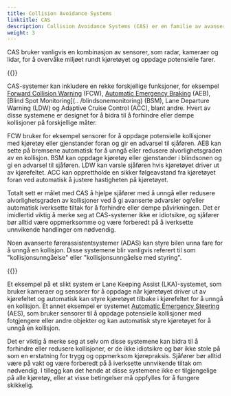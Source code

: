```yaml
---
title: Collision Avoidance Systems
linktitle: CAS
description: Collision Avoidance Systems (CAS) er en familie av avanserte førerassistentsystemer som er utviklet for å hjelpe sjåfører med å unngå kollisjoner med andre kjøretøy, fotgjengere og gjenstander på veien.
weight: 3
---
```

<!-- markdownlint-disable MD033 -->

CAS bruker vanligvis en kombinasjon av sensorer, som radar, kameraer og lidar, for å overvåke miljøet rundt kjøretøyet og oppdage potensielle farer.

{{<evkxdisplayaddarticle />}}

CAS-systemer kan inkludere en rekke forskjellige funksjoner, for eksempel [Forward Collision Warning](../forwardcollisionwarning) (FCW), [Automatic Emergency Braking](../automaticemergencybraking) (AEB), [Blind Spot Monitoring](.. /blindsonemonitoring) (BSM), Lane Departure Warning (LDW) og Adaptive Cruise Control (ACC), blant andre. Hvert av disse systemene er designet for å bidra til å forhindre eller dempe kollisjoner på forskjellige måter.

FCW bruker for eksempel sensorer for å oppdage potensielle kollisjoner med kjøretøy eller gjenstander foran og gir en advarsel til sjåføren. AEB kan sette på bremsene automatisk for å unngå eller redusere alvorlighetsgraden av en kollisjon. BSM kan oppdage kjøretøy eller gjenstander i blindsonen og gi en advarsel til sjåføren. LDW kan varsle sjåføren hvis kjøretøyet driver ut av kjørefeltet. ACC kan opprettholde en sikker følgeavstand fra kjøretøyet foran ved automatisk å justere hastigheten på kjøretøyet.

Totalt sett er målet med CAS å hjelpe sjåfører med å unngå eller redusere alvorlighetsgraden av kollisjoner ved å gi avanserte advarsler og/eller automatisk iverksette tiltak for å forhindre eller dempe påvirkningen. Det er imidlertid viktig å merke seg at CAS-systemer ikke er idiotsikre, og sjåfører bør alltid være oppmerksomme og være forberedt på å iverksette unnvikende handlinger om nødvendig.

Noen avanserte førerassistentsystemer (ADAS) kan styre bilen unna fare for å unngå en kollisjon. Disse systemene blir vanligvis referert til som "kollisjonsunngåelse" eller "kollisjonsunngåelse med styring".

{{<evkxdisplayaddarticle />}}

Et eksempel på et slikt system er Lane Keeping Assist (LKA)-systemet, som bruker kameraer og sensorer for å oppdage når kjøretøyet driver ut av kjørefeltet og automatisk kan styre kjøretøyet tilbake i kjørefeltet for å unngå en kollisjon. Et annet eksempel er systemet [Automatic Emergency Steering](../automaticemergencysteering/) (AES), som bruker sensorer til å oppdage potensielle kollisjoner med fotgjengere eller andre objekter og kan automatisk styre kjøretøyet for å unngå en kollisjon.

Det er viktig å merke seg at selv om disse systemene kan bidra til å forhindre eller redusere kollisjoner, er de ikke idiotsikre og bør ikke stole på som en erstatning for trygg og oppmerksom kjørepraksis. Sjåfører bør alltid være på vakt og være forberedt på å iverksette unnvikende tiltak om nødvendig. I tillegg kan det hende at disse systemene ikke er tilgjengelige på alle kjøretøy, eller at visse betingelser må oppfylles for å fungere skikkelig.